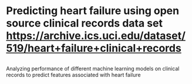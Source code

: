 # Predicting heart failure using open source clinical records data set https://archive.ics.uci.edu/dataset/519/heart+failure+clinical+records

## 
Analyzing performance of different machine learning models on clinical records to predict features associated with heart failure 

